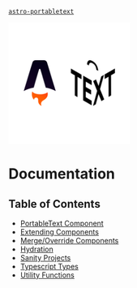 [`astro-portabletext`](../README.md)

<div>
  <img src="../../logo.svg" width="240" alt="astro-portabletext logo">
</div>

# Documentation

## Table of Contents

- [PortableText Component](./portabletext-component.md)
- [Extending Components](./extending-components.md)
- [Merge/Override Components](./merge-override-components.md)
- [Hydration](./hydration.md)
- [Sanity Projects](./sanity.md)
- [Typescript Types](./modules/types.md)
- [Utility Functions](./modules/utils.md)
